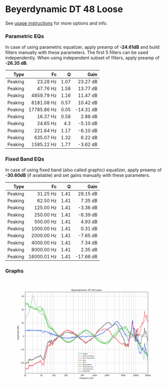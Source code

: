# Beyerdynamic DT 48 Loose
See [usage instructions](https://github.com/jaakkopasanen/AutoEq#usage) for more options and info.

### Parametric EQs
In case of using parametric equalizer, apply preamp of **-24.61dB** and build filters manually
with these parameters. The first 5 filters can be used independently.
When using independent subset of filters, apply preamp of **-26.35 dB**.

| Type    | Fc          |    Q | Gain      |
|--------:|------------:|-----:|----------:|
| Peaking | 23.28 Hz    | 1.07 | 23.27 dB  |
| Peaking | 47.76 Hz    | 1.58 | 13.77 dB  |
| Peaking | 4859.79 Hz  | 1.16 | 11.47 dB  |
| Peaking | 8181.08 Hz  | 0.57 | 10.42 dB  |
| Peaking | 17785.86 Hz | 0.05 | -14.31 dB |
| Peaking | 16.37 Hz    | 0.58 | 2.88 dB   |
| Peaking | 24.65 Hz    | 4.3  | -5.10 dB  |
| Peaking | 221.64 Hz   | 1.17 | -6.10 dB  |
| Peaking | 635.07 Hz   | 1.32 | 6.22 dB   |
| Peaking | 1585.22 Hz  | 1.77 | -3.62 dB  |

### Fixed Band EQs
In case of using fixed band (also called graphic) equalizer, apply preamp of **-30.60dB**
(if available) and set gains manually with these parameters.

| Type    | Fc          |    Q | Gain      |
|--------:|------------:|-----:|----------:|
| Peaking | 31.25 Hz    | 1.41 | 29.15 dB  |
| Peaking | 62.50 Hz    | 1.41 | 7.35 dB   |
| Peaking | 125.00 Hz   | 1.41 | -3.36 dB  |
| Peaking | 250.00 Hz   | 1.41 | -6.39 dB  |
| Peaking | 500.00 Hz   | 1.41 | 4.93 dB   |
| Peaking | 1000.00 Hz  | 1.41 | 0.31 dB   |
| Peaking | 2000.00 Hz  | 1.41 | -7.65 dB  |
| Peaking | 4000.00 Hz  | 1.41 | 7.34 dB   |
| Peaking | 8000.00 Hz  | 1.41 | 2.35 dB   |
| Peaking | 16000.01 Hz | 1.41 | -17.66 dB |

### Graphs
![](./Beyerdynamic%20DT%2048%20Loose.png)